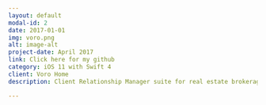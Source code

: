 ```yaml
---
layout: default
modal-id: 2
date: 2017-01-01
img: voro.png
alt: image-alt
project-date: April 2017
link: Click here for my github
category: iOS 11 with Swift 4
client: Voro Home
description: Client Relationship Manager suite for real estate brokerage for broker/agent/client use.

---
```

